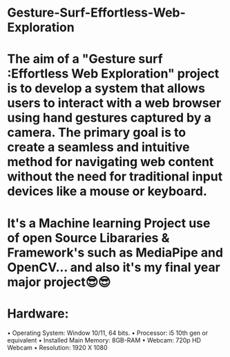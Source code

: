 # Gesture-Surf-Effortless-Web-Exploration

# The aim of a "Gesture surf :Effortless Web Exploration" project is to develop a system that allows users to interact with a web browser using hand gestures captured by a camera. The primary goal is to create a seamless and intuitive method for navigating web content without the need for traditional input devices like a mouse or keyboard.

# It's a Machine learning Project use of open Source Libararies & Framework's such as MediaPipe and OpenCV... and also it's my final year major project😎😎

# Hardware:
• Operating System: Window 10/11, 64 bits.
• Processor: i5 10th gen or equivalent
• Installed Main Memory: 8GB-RAM
• Webcam: 720p HD Webcam
• Resolution: 1920 X 1080
